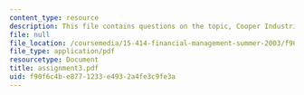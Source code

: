 ```yaml
---
content_type: resource
description: This file contains questions on the topic, Cooper Industries, Inc.
file: null
file_location: /coursemedia/15-414-financial-management-summer-2003/f90f6c4be8771233e4932a4fe3c9fe3a_assignment3.pdf
file_type: application/pdf
resourcetype: Document
title: assignment3.pdf
uid: f90f6c4b-e877-1233-e493-2a4fe3c9fe3a
---
```

